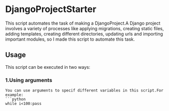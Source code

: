 # DjangoProjectStarter
This script automates the task of making a DjangoProject.A Django project involves a variety of processes like applying migrations, creating static files, adding templates, creating different directories, updating urls and importing important modules, so I made this script to automate this task.


## Usage
This script can be executed in two ways:

### 1.Using arguments
    You can use arguments to specif different variables in this script.For example:
    ```python
    while i<100:pass
    

